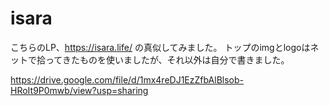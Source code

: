 # isara

こちらのLP、https://isara.life/
の真似してみました。
トップのimgとlogoはネットで拾ってきたものを使いましたが、それ以外は自分で書きました。

https://drive.google.com/file/d/1mx4reDJ1EzZfbAlBlsob-HRoIt9P0mwb/view?usp=sharing
